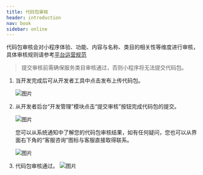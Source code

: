 ```yaml
---
title: 代码包审核
header: introduction
nav: book
sidebar: online
---
```


代码包审核会对小程序体验、功能、内容与名称、类目的相关性等维度进行审核，具体审核规则请参考[平台运营规范](https://smartprogram.baidu.com/docs/operations/specification/)

> 提交审核前需确保服务类目审核通过，否则小程序将无法提交代码包。

1. 当开发完成后可从开发者工具中点击发布上传代码包。

    ![图片](../../img/introduction/register/12.png)

2. 从开发者后台“开发管理”模块点击“提交审核”按钮完成代码包的提交。

    ![图片](https://b.bdstatic.com/searchbox/icms/searchbox/img/introduction3.png)

    您可以从系统通知中了解您的代码包审核结果，如有任何疑问，您也可以从界面右下角的“客服咨询”图标与客服直接取得联系。

    ![图片](https://b.bdstatic.com/searchbox/icms/searchbox/img/introduction4.png)

3. 代码包审核通过。
    ![图片](https://b.bdstatic.com/searchbox/icms/searchbox/img/introduction5.png)

